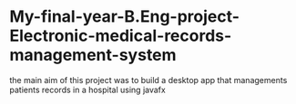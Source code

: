 # My-final-year-B.Eng-project-Electronic-medical-records-management-system
the main aim of this project was to build a desktop app that managements patients records in a hospital using javafx
